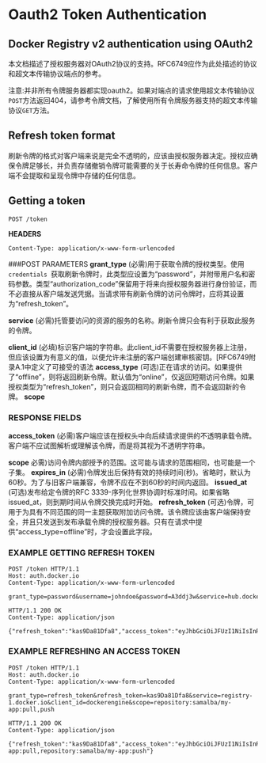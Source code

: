 # Oauth2 Token Authentication

## Docker Registry v2 authentication using OAuth2
本文档描述了授权服务器对OAuth2协议的支持。RFC6749应作为此处描述的协议和超文本传输协议端点的参考。

 注意:并非所有令牌服务器都实现oauth2。如果对端点的请求使用超文本传输协议`POST`方法返回404，请参考令牌文档，了解使用所有令牌服务器支持的超文本传输协议`GET`方法。
 
## Refresh token format
刷新令牌的格式对客户端来说是完全不透明的，应该由授权服务器决定。授权应确保令牌足够长，并负责存储撤销令牌可能需要的关于长寿命令牌的任何信息。客户端不会提取和呈现令牌中存储的任何信息。

## Getting a token
`POST /token`

**HEADERS**

```
Content-Type: application/x-www-form-urlencoded
```

###POST PARAMETERS
**grant_type**
(必需)用于获取令牌的授权类型。使用`credentials `获取刷新令牌时，此类型应设置为“password”，并附带用户名和密码参数。类型“authorization_code”保留用于将来向授权服务器进行身份验证，而不必直接从客户端发送凭据。当请求带有刷新令牌的访问令牌时，应将其设置为“refresh_token”。

**service**
(必需)托管要访问的资源的服务的名称。刷新令牌只会有利于获取此服务的令牌。

**client_id**
(必填)标识客户端的字符串。此client_id不需要在授权服务器上注册，但应该设置为有意义的值，以便允许未注册的客户端创建审核密钥。[RFC6749附录A.1中定义了可接受的语法
**access_type**
(可选)正在请求的访问。如果提供了“offline”，则将返回刷新令牌。默认值为“online”，仅返回短期访问令牌。如果授权类型为“refresh_token”，则只会返回相同的刷新令牌，而不会返回新的令牌。
**scope**

### RESPONSE FIELDS

**access_token**
(必需)客户端应该在授权头中向后续请求提供的不透明承载令牌。客户端不应试图解析或理解该令牌，而是将其视为不透明字符串。

**scope**
必需)访问令牌内部授予的范围。这可能与请求的范围相同，也可能是一个子集。
**expires_in**
(必需)令牌发出后保持有效的持续时间(秒)。省略时，默认为60秒。为了与旧客户端兼容，令牌不应在不到60秒的时间内返回。
**issued_at**
(可选)发布给定令牌的RFC 3339-序列化世界协调时标准时间。如果省略issued_at，则到期时间从令牌交换完成时开始。
**refresh_token**
(可选)令牌，可用于为具有不同范围的同一主题获取附加访问令牌。该令牌应该由客户端保持安全，并且只发送到发布承载令牌的授权服务器。只有在请求中提供“access_type=offline”时，才会设置此字段。
### EXAMPLE GETTING REFRESH TOKEN

```
POST /token HTTP/1.1
Host: auth.docker.io
Content-Type: application/x-www-form-urlencoded

grant_type=password&username=johndoe&password=A3ddj3w&service=hub.docker.io&client_id=dockerengine&access_type=offline

HTTP/1.1 200 OK
Content-Type: application/json

{"refresh_token":"kas9Da81Dfa8","access_token":"eyJhbGciOiJFUzI1NiIsInR5","expires_in":900,"scope":""}
```

### EXAMPLE REFRESHING AN ACCESS TOKEN

```
POST /token HTTP/1.1
Host: auth.docker.io
Content-Type: application/x-www-form-urlencoded

grant_type=refresh_token&refresh_token=kas9Da81Dfa8&service=registry-1.docker.io&client_id=dockerengine&scope=repository:samalba/my-app:pull,push

HTTP/1.1 200 OK
Content-Type: application/json

{"refresh_token":"kas9Da81Dfa8","access_token":"eyJhbGciOiJFUzI1NiIsInR5":"expires_in":900,"scope":"repository:samalba/my-app:pull,repository:samalba/my-app:push"}
```